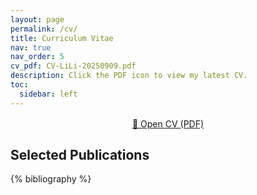 ```yaml
---
layout: page
permalink: /cv/
title: Curriculum Vitae
nav: true
nav_order: 5
cv_pdf: CV-LiLi-20250909.pdf
description: Click the PDF icon to view my latest CV.
toc:
  sidebar: left
---
```


<p style="text-align:center;margin:1rem 0">
  <a class="btn btn-outline-primary" href="/assets/pdf/CV-LiLi-20250909.pdf" target="_blank" rel="noopener">
  📄 Open CV (PDF)
  </a>
</p>

## Selected Publications

{% bibliography %}
